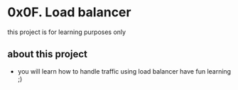 # 0x0F. Load balancer
this project is for learning purposes only
## about this project 
* you will learn how  to handle traffic using load balancer
have fun learning ;)
